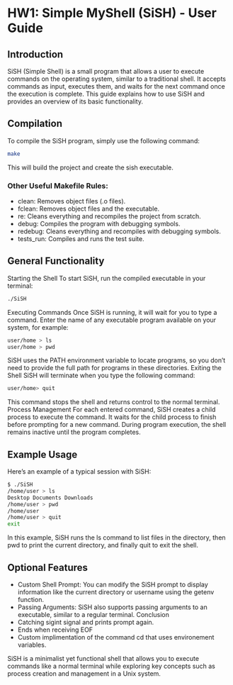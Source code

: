 # HW1: Simple MyShell (SiSH) - User Guide

## Introduction

SiSH (Simple Shell) is a small program that allows a user to execute commands on the operating system, similar to a traditional shell. It accepts commands as input, executes them, and waits for the next command once the execution is complete. This guide explains how to use SiSH and provides an overview of its basic functionality.

## Compilation

To compile the SiSH program, simply use the following command:

```bash
make
```
This will build the project and create the sish executable.

### Other Useful Makefile Rules:

* clean: Removes object files (.o files).
* fclean: Removes object files and the executable.
* re: Cleans everything and recompiles the project from scratch.
* debug: Compiles the program with debugging symbols.
* redebug: Cleans everything and recompiles with debugging symbols.
* tests_run: Compiles and runs the test suite.

## General Functionality

Starting the Shell
To start SiSH, run the compiled executable in your terminal:

```bash
./SiSH
```

Executing Commands
Once SiSH is running, it will wait for you to type a command. Enter the name of any executable program available on your system, for example:

```bash
user/home > ls
user/home > pwd
```

SiSH uses the PATH environment variable to locate programs, so you don’t need to provide the full path for programs in these directories.
Exiting the Shell
SiSH will terminate when you type the following command:

``` bash
user/home> quit
```

This command stops the shell and returns control to the normal terminal.
Process Management
For each entered command, SiSH creates a child process to execute the command. It waits for the child process to finish before prompting for a new command. During program execution, the shell remains inactive until the program completes.

## Example Usage

Here’s an example of a typical session with SiSH:
```bash
$ ./SiSH
/home/user > ls
Desktop Documents Downloads
/home/user > pwd
/home/user
/home/user > quit
exit
```

In this example, SiSH runs the ls command to list files in the directory, then pwd to print the current directory, and finally quit to exit the shell.

## Optional Features

* Custom Shell Prompt: You can modify the SiSH prompt to display information like the current directory or username using the getenv function.
* Passing Arguments: SiSH also supports passing arguments to an executable, similar to a regular terminal.
Conclusion
* Catching sigint signal and prints prompt again.
* Ends when receiving EOF
* Custom implimentation of the command cd that uses environement variables.

SiSH is a minimalist yet functional shell that allows you to execute commands like a normal terminal while exploring key concepts such as process creation and management in a Unix system.
